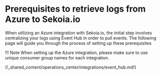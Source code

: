 # Prerequisites to retrieve logs from Azure to Sekoia.io

When utilizing an Azure integration with Sekoia.io, the initial step involves centralizing your logs using Event Hub in order to pull events. The following page will guide you through the process of setting up these prerequisites

!!! Note
    When setting up the Azure integration, please make sure to use unique consumer group names for each integration.

{!_shared_content/operations_center/integrations/event_hub.md!}
